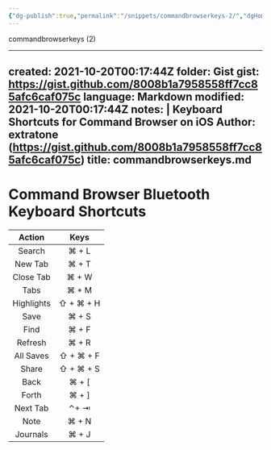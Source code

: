 ```yaml
---
{"dg-publish":true,"permalink":"/snippets/commandbrowserkeys-2/","dgHomeLink":true,"dgPassFrontmatter":false}
---
```


commandbrowserkeys (2)

---
created: 2021-10-20T00:17:44Z
folder: Gist
gist: https://gist.github.com/8008b1a7958558ff7cc85afc6caf075c
language: Markdown
modified: 2021-10-20T00:17:44Z
notes: |
    Keyboard Shortcuts for Command Browser on iOS
    Author: extratone (https://gist.github.com/8008b1a7958558ff7cc85afc6caf075c)
title: commandbrowserkeys.md
---

# Command Browser Bluetooth Keyboard Shortcuts
| Action     | Keys      |
|:----------:|:---------:|
| Search     | ⌘ + L     |
| New Tab    | ⌘ + T     |
| Close Tab  | ⌘ + W     |
| Tabs       | ⌘ + M     |
| Highlights | ⇧ + ⌘ + H |
| Save       | ⌘ + S     |
| Find       | ⌘ + F     |
| Refresh    | ⌘ + R     |
| All Saves  | ⇧ + ⌘ + F |
| Share      | ⇧ + ⌘ + S |
| Back       | ⌘ + [     |
| Forth      | ⌘ + ]     |
| Next Tab   | ⌃+ ⇥      |
| Note       | ⌘ + N     |
| Journals   | ⌘ + J     |